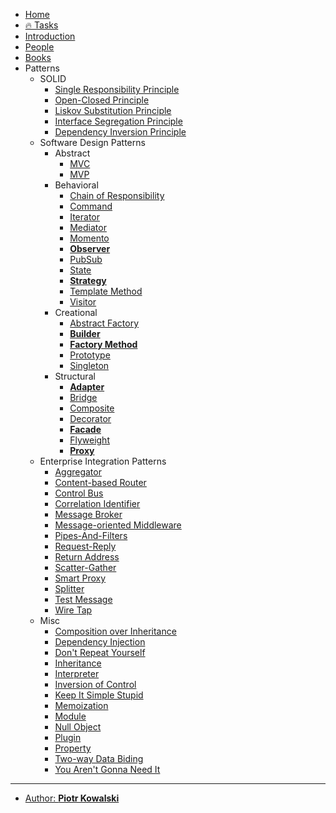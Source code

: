 <!-- markdownlint-disable MD041 -->

* [Home](README.md)
* [🔥 Tasks](chapters/@tasks.md)
* [Introduction](chapters/@home.md)
* [People](chapters/people.md)
* [Books](chapters/books.md)
* Patterns
    + SOLID
        - [Single Responsibility Principle](chapters/patterns/solid/single-responsibility-principle.md)
        - [Open-Closed Principle](chapters/patterns/solid/open-closed-principle.md)
        - [Liskov Substitution Principle](chapters/patterns/solid/liskov-substitution-principle.md)
        - [Interface Segregation Principle](chapters/patterns/solid/interface-segregation-principle.md)
        - [Dependency Inversion Principle](chapters/patterns/solid/dependency-inversion-principle.md)
    + Software Design Patterns
        - Abstract
            * [MVC](chapters/patterns/sdp/sdpa/mvc.md)
            * [MVP](chapters/patterns/sdp/sdpa/mvp.md)
        - Behavioral
            * [Chain of Responsibility](chapters/patterns/sdp/sdpb/chain-of-responsibility.md)
            * [Command](chapters/patterns/sdp/sdpb/command.md)
            * [Iterator](chapters/patterns/sdp/sdpb/iterator.md)
            * [Mediator](chapters/patterns/sdp/sdpb/mediator.md)
            * [Momento](chapters/patterns/sdp/sdpb/momento.md)
            * [**Observer**](chapters/patterns/sdp/sdpb/observer.md)
            * [PubSub](chapters/patterns/sdp/sdpb/pubsub.md)
            * [State](chapters/patterns/sdp/sdpb/state.md)
            * [**Strategy**](chapters/patterns/sdp/sdpb/strategy.md)
            * [Template Method](chapters/patterns/sdp/sdpb/template-method.md)
            * [Visitor](chapters/patterns/sdp/sdpb/visitor.md)
        - Creational
            * [Abstract Factory](chapters/patterns/sdp/sdpc/abstract-factory.md)
            * [**Builder**](chapters/patterns/sdp/sdpc/builder.md)
            * [**Factory Method**](chapters/patterns/sdp/sdpc/factory-method.md)
            * [Prototype](chapters/patterns/sdp/sdpc/prototype.md)
            * [Singleton](chapters/patterns/sdp/sdpc/singleton.md)
        - Structural
            * [**Adapter**](chapters/patterns/sdp/sdps/adapter.md)
            * [Bridge](chapters/patterns/sdp/sdps/bridge.md)
            * [Composite](chapters/patterns/sdp/sdps/composite.md)
            * [Decorator](chapters/patterns/sdp/sdps/decorator.md)
            * [**Facade**](chapters/patterns/sdp/sdps/facade.md)
            * [Flyweight](chapters/patterns/sdp/sdps/flyweight.md)
            * [**Proxy**](chapters/patterns/sdp/sdps/proxy.md)
    + Enterprise Integration Patterns
        - [Aggregator](chapters/patterns/eip/aggregator.md)
        - [Content-based Router](chapters/patterns/eip/content-based-router.md)
        - [Control Bus](chapters/patterns/eip/control-bus.md)
        - [Correlation Identifier](chapters/patterns/eip/correlation-identifier.md)
        - [Message Broker](chapters/patterns/eip/message-broker.md)
        - [Message-oriented Middleware](chapters/patterns/eip/message-oriented-middleware.md)
        - [Pipes-And-Filters](chapters/patterns/eip/pipes-and-filters.md)
        - [Request-Reply](chapters/patterns/eip/request-reply.md)
        - [Return Address](chapters/patterns/eip/return-address.md)
        - [Scatter-Gather](chapters/patterns/eip/scatter-gather.md)
        - [Smart Proxy](chapters/patterns/eip/smart-proxy.md)
        - [Splitter](chapters/patterns/eip/splitter.md)
        - [Test Message](chapters/patterns/eip/test-message.md)
        - [Wire Tap](chapters/patterns/eip/wire-tap.md)
    + Misc
        - [Composition over Inheritance](chapters/patterns/misc/composition-over-inheritance.md)
        - [Dependency Injection](chapters/patterns/misc/dependency-injection.md)
        - [Don't Repeat Yourself](chapters/patterns/misc/dont-repeat-yourself.md)
        - [Inheritance](chapters/patterns/misc/inheritance.md)
        - [Interpreter](chapters/patterns/misc/interpreter.md)
        - [Inversion of Control](chapters/patterns/misc/inversion-of-control.md)
        - [Keep It Simple Stupid](chapters/patterns/misc/keep-it-simple-stupid.md)
        - [Memoization](chapters/patterns/misc/memoization.md)
        - [Module](chapters/patterns/misc/module.md)
        - [Null Object](chapters/patterns/misc/null-object.md)
        - [Plugin](chapters/patterns/misc/plugin.md)
        - [Property](chapters/patterns/misc/property.md)
        - [Two-way Data Biding](chapters/patterns/misc/two-way-data-binding.md)
        - [You Aren't Gonna Need It](chapters/patterns/misc/you-arent-gonna-need-it.md)

---

* [Author: **Piotr Kowalski**](AUTHOR.md)
